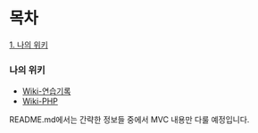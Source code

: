 # 목차
[1. 나의 위키](#나의-위키)

### 나의 위키
* [Wiki-연습기록](https://github.com/JJine/C-task-exercise/wiki/연습-기록) 
* [Wiki-PHP](https://github.com/JJine/C-task-exercise/wiki/PHP)

README.md에서는 간략한 정보들 중에서 MVC 내용만 다룰 예정입니다.
# 
